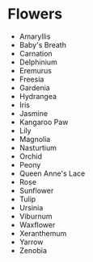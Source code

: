 # Flowers

 * Amaryllis
 * Baby's Breath
 * Carnation
 * Delphinium
 * Eremurus
 * Freesia
 * Gardenia
 * Hydrangea
 * Iris
 * Jasmine
 * Kangaroo Paw
 * Lily
 * Magnolia
 * Nasturtium
 * Orchid
 * Peony
 * Queen Anne's Lace
 * Rose
 * Sunflower
 * Tulip
 * Ursinia
 * Viburnum
 * Waxflower
 * Xeranthemum
 * Yarrow
 * Zenobia
